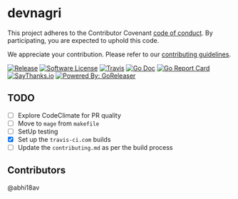# devnagri



This project adheres to the Contributor Covenant [code of conduct](./.github/CODE_OF_CONDUCT.md). By participating, you are expected to uphold this code. 

We appreciate your contribution. Please refer to our [contributing guidelines](./.github/CONTRIBUTING.md). 
 
[![Release](https://img.shields.io/github/release/FourtekIT/devnagri-cli.svg?style=flat-square)](https://github.com/FourtekIT/devnagri-cli/releases/latest) 
[![Software License](https://img.shields.io/badge/license-MIT-brightgreen.svg?style=flat-square)](LICENSE.md) 
[![Travis](https://img.shields.io/travis/FourtekIT/devnagri-cli.svg?style=flat-square)](https://travis-ci.org/FourtekIT/devnagri-cli.svg?branch=master) 
[![Go Doc](https://img.shields.io/badge/godoc-reference-blue.svg?style=flat-square)](https://godoc.org/github.com/FourtekIT/devnagri-cli)
[![Go Report Card](https://goreportcard.com/badge/github.com/FourtekIT/devnagri-cli)](https://goreportcard.com/report/github.com/FourtekIT/devnagri-cli)
[![SayThanks.io](https://img.shields.io/badge/SayThanks.io-%E2%98%BC-1EAEDB.svg?style=flat-square)](https://saythanks.io/to/abhi18av) 
[![Powered By: GoReleaser](https://img.shields.io/badge/powered%20by-goreleaser-green.svg?style=flat-square)](https://github.com/goreleaser) 




## TODO

- [ ] Explore CodeClimate for PR quality 
- [ ] Move to `mage` from `makefile`
- [ ] SetUp testing 
- [x] Set up the `travis-ci.com` builds
- [ ] Update the `contributing.md`  as per the build process

## Contributors

@abhi18av
